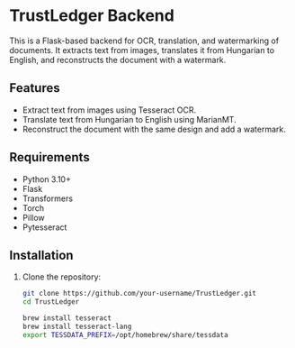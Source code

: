 # TrustLedger Backend

This is a Flask-based backend for OCR, translation, and watermarking of documents. It extracts text from images, translates it from Hungarian to English, and reconstructs the document with a watermark.

## Features
- Extract text from images using Tesseract OCR.
- Translate text from Hungarian to English using MarianMT.
- Reconstruct the document with the same design and add a watermark.

## Requirements
- Python 3.10+
- Flask
- Transformers
- Torch
- Pillow
- Pytesseract

## Installation
1. Clone the repository:
   ```bash
   git clone https://github.com/your-username/TrustLedger.git
   cd TrustLedger

   brew install tesseract
   brew install tesseract-lang
   export TESSDATA_PREFIX=/opt/homebrew/share/tessdata
